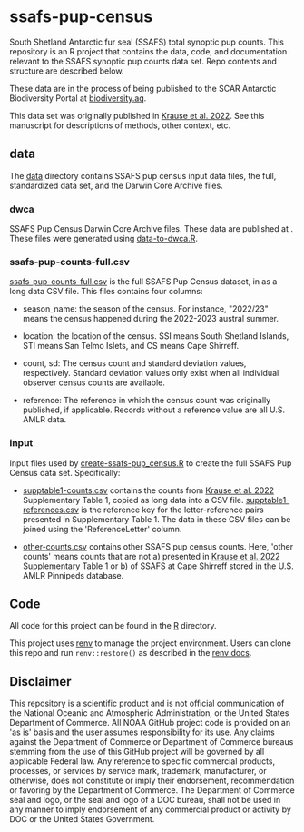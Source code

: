 # ssafs-pup-census

South Shetland Antarctic fur seal (SSAFS) total synoptic pup counts. This repository is an R project that contains the data, code, and documentation relevant to the SSAFS synoptic pup counts data set. Repo contents and structure are described below.

These data are in the process of being published to the SCAR Antarctic Biodiversity Portal at [biodiversity.aq](https://www.biodiversity.aq/).

This data set was originally published in [Krause et al. 2022](https://doi.org/10.3389/fmars.2021.796488). See this manuscript for descriptions of methods, other context, etc.

## data

The [data](data) directory contains SSAFS pup census input data files, the full, standardized data set, and the Darwin Core Archive files.

### dwca

SSAFS Pup Census Darwin Core Archive files. These data are published at <TODO>. These files were generated using [data-to-dwca.R](R/data-to-dwca.R).

### ssafs-pup-counts-full.csv

[ssafs-pup-counts-full.csv](data/ssafs-pup-counts-full.csv) is the full SSAFS Pup Census dataset, in as a long data CSV file. This files contains four columns:

-   season_name: the season of the census. For instance, "2022/23" means the census happened during the 2022-2023 austral summer.

-   location: the location of the census. SSI means South Shetland Islands, STI means San Telmo Islets, and CS means Cape Shirreff.

-   count, sd: The census count and standard deviation values, respectively. Standard deviation values only exist when all individual observer census counts are available.

-   reference: The reference in which the census count was originally published, if applicable. Records without a reference value are all U.S. AMLR data.

### input

Input files used by [create-ssafs-pup_census.R](R/create-ssafs-pup_census.R) to create the full SSAFS Pup Census data set. Specifically:

-   [supptable1-counts.csv](data/input/supptable1-counts.csv) contains the counts from [Krause et al. 2022](https://doi.org/10.3389/fmars.2021.796488) Supplementary Table 1, copied as long data into a CSV file. [supptable1-references.csv](data/input/supptable1-references.csv) is the reference key for the letter-reference pairs presented in Supplementary Table 1. The data in these CSV files can be joined using the 'ReferenceLetter' column.

-   [other-counts.csv](data/input/other-counts.csv) contains other SSAFS pup census counts. Here, 'other counts' means counts that are not a) presented in [Krause et al. 2022](https://doi.org/10.3389/fmars.2021.796488) Supplementary Table 1 or b) of SSAFS at Cape Shirreff stored in the U.S. AMLR Pinnipeds database.

## Code

All code for this project can be found in the [R](R) directory.

This project uses [renv](https://github.com/rstudio/renv/) to manage the project environment. Users can clone this repo and run `renv::restore()` as described in the [renv docs](https://rstudio.github.io/renv/).

## Disclaimer

This repository is a scientific product and is not official communication of the National Oceanic and Atmospheric Administration, or the United States Department of Commerce. All NOAA GitHub project code is provided on an 'as is' basis and the user assumes responsibility for its use. Any claims against the Department of Commerce or Department of Commerce bureaus stemming from the use of this GitHub project will be governed by all applicable Federal law. Any reference to specific commercial products, processes, or services by service mark, trademark, manufacturer, or otherwise, does not constitute or imply their endorsement, recommendation or favoring by the Department of Commerce. The Department of Commerce seal and logo, or the seal and logo of a DOC bureau, shall not be used in any manner to imply endorsement of any commercial product or activity by DOC or the United States Government.
